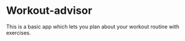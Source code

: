 # Workout-advisor
This is a basic app which lets you plan about  your workout routine with exercises.
